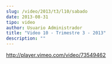 ```yaml
---
slug: /video/2013/t3/l10/sabado
date: 2013-08-31
tipo: video
author: Usuario Administrador
title: "Video 10 - Trimestre 3 - 2013"
description: ""
---
```


http://player.vimeo.com/video/73549462
